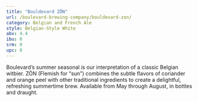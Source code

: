 ```yaml
---
title: "Bouldevard ZŌN"
url: /boulevard-brewing-company/bouldevard-zon/
category: Belgian and French Ale
style: Belgian-Style White
abv: 4.4
ibu: 0
srm: 0
upc: 0
---
```

Boulevard’s summer seasonal is our interpretation of a classic Belgian witbier. ZŌN (Flemish for “sun”) combines the subtle flavors of coriander and orange peel with other traditional ingredients to create a delightful, refreshing summertime brew. Available from May through August, in bottles and draught.
